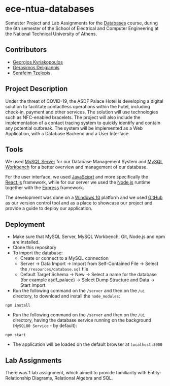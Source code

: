 # ece-ntua-databases

Semester Project and Lab Assignments for the [Databases](https://www.ece.ntua.gr/en/undergraduate/courses/3123) course, during the 6th semester of the School of Electrical and Computer Engineering at the National Technical University of Athens.

## Contributors

- [Georgios Kyriakopoulos](https://github.com/geokyr)
- [Gerasimos Deligiannis](https://github.com/GerasimosDel)
- [Serafeim Tzelepis](https://github.com/sertze)

## Project Description

Under the threat of COVID-19, the ASDF Palace Hotel is developing a digital solution to facilitate contactless operations within the hotel, including check-in, payment and other services. The solution will use technologies such as NFC-enabled bracelets. The project will also include the implementation of a contact tracing system to quickly identify and contain any potential outbreak. The system will be implemented as a Web Application, with a Database Backend and a User Interface.

## Tools

We used [MySQL Server](https://dev.mysql.com/downloads/mysql/) for our Database Management System and [MySQL Workbench](https://www.mysql.com/products/workbench/) for a better overview and management of our database.

For the user interface, we used [JavaSciprt](https://www.javascript.com/) and more specifically the [React.js](https://reactjs.org/) framework, while for our server we used the [Node.js](https://nodejs.org/en/) runtime together with the [Express](http://expressjs.com/) framework.

The development was done on a [Windows 10](https://www.microsoft.com/en-us/software-download/windows10ISO) platform and we used [GitHub](https://github.com/) as our version control tool and as a place to showcase our project and provide a guide to deploy our application.

## Deployment

- Make sure that MySQL Server, MySQL Workbench, Git, Node.js and npm are installed.
- Clone this repository
- To import the database:
  - Create or connect to a MySQL connection
  - Server → Data Import → Import from Self-Contained File → Select the `/resources/database.sql` file
  - Default Target Schema → New → Select a name for the database (for example asdf_palace) → Select Dump Structure and Data → Start Import
- Run the following command on the `/server` and then on the `/ui` directory, to download and install the `node_modules`:
```
npm install
```
- Run the following command on the `/server` and then on the `/ui` directory, having the database service running on the background (`MySQL80 Service` - by default):
```
npm start
```
- The application will be loaded on the default browser at `localhost:3000`

## Lab Assignments

There was 1 lab assignment, which aimed to provide familiarity with Entity-Relationship Diagrams, Relational Algebra and SQL.
